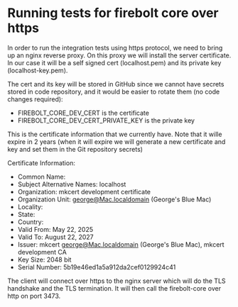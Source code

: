 # Running tests for firebolt core over https

In order to run the integration tests using https protocol, we need to bring up an nginx reverse proxy. On this proxy we will install the server certificate. In our case it will be a self signed cert (localhost.pem) and its private key (localhost-key.pem). 

The cert and its key will be stored in GitHub since we cannot have secrets stored in code repository, and it would be easier to rotate them (no code changes required):
- FIREBOLT_CORE_DEV_CERT is the certificate
- FIREBOLT_CORE_DEV_CERT_PRIVATE_KEY is the private key

This is the certificate information that we currently have. Note that it wille expire in 2 years (when it will expire we will generate a new certificate and key and set them in the Git repository secrets)

Certificate Information:
- Common Name: 
- Subject Alternative Names: localhost
- Organization: mkcert development certificate
- Organization Unit: george@Mac.localdomain (George's Blue Mac)
- Locality: 
- State: 
- Country: 
- Valid From: May 22, 2025
- Valid To: August 22, 2027
- Issuer: mkcert george@Mac.localdomain (George's Blue Mac), mkcert development CA
- Key Size: 2048 bit
- Serial Number: 5b19e46ed1a5a912da2cef0129924c41


The client will connect over https to the nginx server which will do the TLS handshake and the TLS termination. It will then call the firebolt-core over http on port 3473.
